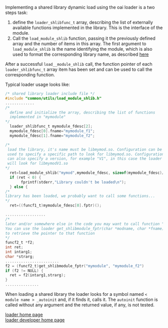 Implementing a shared library dynamic load using the oai loader  is a two steps task:
1.  define the `loader_shlibfunc_t` array, describing the list of externally available functions implemented in the library. This is the interface of the module.
1.  Call the `load_module_shlib` function, passing it the previously defined array and the number of items in this array. The first argument to `load_module_shlib` is the name identifying the module, which is also used to format the corresponding library name, as described [here](loader/rtusage#shared-library-names)

After a successful `load__module_shlib` call, the function pointer of each `loader_shlibfunc_t` array item has been set and can be used to call the corresponding function.

Typical loader usage looks like:

```c
/* shared library loader include file */
#include "common/utils/load_module_shlib.h"
.............
/* 
  define and initialize the array, describing the list of functions 
  implemented in "mymodule"
*/
  loader_shlibfunc_t mymodule_fdesc[2];
  mymodule_fdesc[0].fname="mymodule_f1"; 
  mymodule_fdesc[1].fname="mymodule_f2"; 

/*
 load the library, it's name must be libmymod.so. Configuration can be 
 used to specify a specific path to look for libmymod.so. Configuration
 can also specify a version, for example "V1", in this case the loader
 will look for libmymodV1.so
*/
  ret=load_module_shlib("mymod",mymodule_fdesc, sizeof(mymodule_fdesc)/sizeof(loader_shlibfunc_t));
  if (ret < 0) {
       fprintf(stderr,"Library couldn't be loaded\n");
  } else {
/* 
library has been loaded, we probably want to call some functions...
*/
  ret=((funcf1_t)mymodule_fdesc[0].fptr)();

..................
/* 
later and/or somewhere else in the code you may want to call function "mymodule_f2"
You can use the loader get_shlibmodule_fptr(char *modname, char *fname) function
to retrieve the pointer to that function
*/
funcf2_t *f2;
int ret;
int intarg1;
char *strarg;
........................
f2 = (funcf2_t)get_shlibmodule_fptr("mymodule", "mymodule_f2")
if (f2 != NULL) {
  ret = f2(intarg1,strarg);
}
...............
```
When loading a shared library the loader looks for a symbol named `< module name > _autoinit` and, if it finds it, calls it. The `autoinit` function is called without any argument and the returned value, if any, is not tested. 

[loader home page](loader)  
[loader developer home page](loader/devusage)